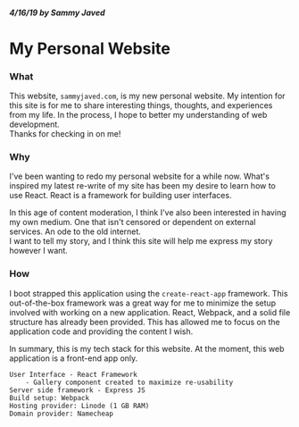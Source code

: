 ##### 4/16/19 by Sammy Javed

# My Personal Website

### What
This website, `sammyjaved.com`, is my new personal website.
My intention for this site is for me to share interesting things, thoughts, and experiences from my life.
In the process, I hope to better my understanding of web development.  
Thanks for checking in on me!    

### Why 
I've been wanting to redo my personal website for a while now.
What's inspired my latest re-write of my site has been my desire to learn how to use React.
React is a framework for building user interfaces. 

In this age of content moderation, I think I've also been interested in having my own medium.
One that isn't censored or dependent on external services.
An ode to the old internet.  
I want to tell my story, and I think this site will help me express my story however I want.  

### How 

I boot strapped this application using the `create-react-app` framework.
This out-of-the-box framework was a great way for me to minimize the setup
involved with working on a new application.  React, Webpack, and a solid file
structure has already been provided.  This has allowed me to focus on the
application code and providing the content I wish.  

In summary, this is my tech stack for this website.
At the moment, this web application is a front-end app only.  

    User Interface - React Framework
        - Gallery component created to maximize re-usability
    Server side framework - Express JS 
    Build setup: Webpack
    Hosting provider: Linode (1 GB RAM) 
    Domain provider: Namecheap
    
